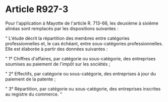 # Article R927-3

Pour l'application à Mayotte de l'article R. 713-66, les deuxième à sixième alinéas sont remplacés par les dispositions suivantes :

" L'étude décrit la répartition des membres entre catégories professionnelles et, le cas échéant, entre sous-catégories professionnelles. Elle est élaborée à partir des données suivantes :

" 1° Chiffres d'affaires, par catégorie ou sous-catégorie, des entreprises soumises au paiement de l'impôt sur les sociétés ;

" 2° Effectifs, par catégorie ou sous-catégorie, des entreprises à jour du paiement de la patente ;

" 3° Répartition, par catégorie ou sous-catégorie, des entreprises inscrites au registre du commerce. "
